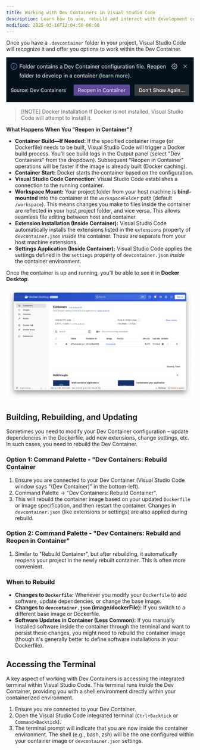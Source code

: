 ```yaml
---
title: Working with Dev Containers in Visual Studio Code
description: Learn how to use, rebuild and interact with development containers in Visual Studio Code
modified: 2025-03-16T12:04:50-06:00
---
```


Once you have a `.devcontainer` folder in your project, Visual Studio Code will recognize it and offer you options to work within the Dev Container.

![Visual Studio Code dialog showing option to reopen in container](assets/reopen-in-dev-container.png)

> [!NOTE] Docker Installation
> If Docker is not installed, Visual Studio Code will attempt to install it.

**What Happens When You "Reopen in Container"?**

- **Container Build—If Needed:** If the specified container image (or Dockerfile) needs to be built, Visual Studio Code will trigger a Docker build process. You'll see build logs in the Output panel (select "Dev Containers" from the dropdown). Subsequent "Reopen in Container" operations will be faster if the image is already built (Docker caching).
- **Container Start:** Docker starts the container based on the configuration.
- **Visual Studio Code Connection:** Visual Studio Code establishes a connection to the running container.
- **Workspace Mount:** Your project folder from your host machine is **bind-mounted** into the container at the `workspaceFolder` path (default `/workspace`). This means changes you make to files inside the container are reflected in your host project folder, and vice versa. This allows seamless file editing between host and container.
- **Extension Installation (Inside Container):** Visual Studio Code automatically installs the extensions listed in the `extensions` property of `devcontainer.json` _inside_ the container. These are separate from your host machine extensions.
- **Settings Application (Inside Container):** Visual Studio Code applies the settings defined in the `settings` property of `devcontainer.json` _inside_ the container environment.

Once the container is up and running, you'll be able to see it in **Docker Desktop**.

![Docker Desktop showing a running container](assets/docker-desktop-container-running.png)

## Building, Rebuilding, and Updating

Sometimes you need to modify your Dev Container configuration – update dependencies in the Dockerfile, add new extensions, change settings, etc. In such cases, you need to rebuild the Dev Container.

### Option 1: Command Palette - "Dev Containers: Rebuild Container

1. Ensure you are connected to your Dev Container (Visual Studio Code window says "(Dev Container)" in the bottom-left).
2. Command Palette -> "Dev Containers: Rebuild Container".
3. This will rebuild the container image based on your updated `Dockerfile` or image specification, and then restart the container. Changes in `devcontainer.json` (like extensions or settings) are also applied during rebuild.

### Option 2: Command Palette - "Dev Containers: Rebuild and Reopen in Container"

1. Similar to "Rebuild Container", but after rebuilding, it automatically reopens your project in the newly rebuilt container. This is often more convenient.

### When to Rebuild

- **Changes to `Dockerfile`:** Whenever you modify your `Dockerfile` to add software, update dependencies, or change the base image.
- **Changes to `devcontainer.json` (image/dockerFile):** If you switch to a different base image or Dockerfile.
- **Software Updates in Container (Less Common):** If you manually installed software inside the container through the terminal and want to persist these changes, you might need to rebuild the container image (though it's generally better to define software installations in your Dockerfile).

## Accessing the Terminal

A key aspect of working with Dev Containers is accessing the integrated terminal within Visual Studio Code. This terminal runs _inside_ the Dev Container, providing you with a shell environment directly within your containerized environment.

1. Ensure you are connected to your Dev Container.
2. Open the Visual Studio Code integrated terminal (`Ctrl+Backtick` or `Command+Backtick`).
3. The terminal prompt will indicate that you are now inside the container environment. The shell (e.g., bash, zsh) will be the one configured within your container image or `devcontainer.json` settings.
